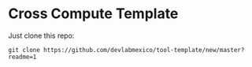 # Cross Compute Template


Just clone this repo:

```
git clone https://github.com/devlabmexico/tool-template/new/master?readme=1
```
